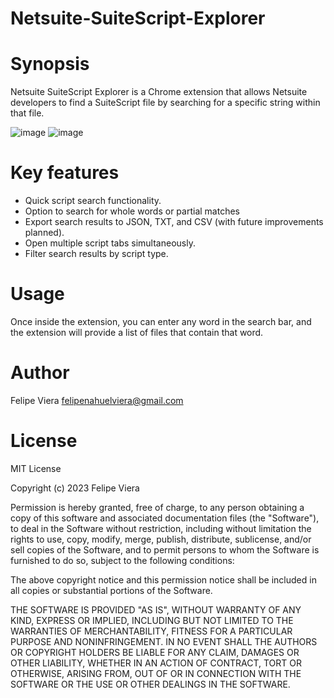 # Netsuite-SuiteScript-Explorer

# Synopsis
Netsuite SuiteScript Explorer is a Chrome extension that allows Netsuite developers to find a SuiteScript file by searching for a specific string within that file.

![image](https://github.com/Shifter24/Netsuite-SuiteScript-Explorer/assets/81487018/9e0ea415-9905-4757-aa8f-3f7e2a8d800e)
![image](https://github.com/Shifter24/Netsuite-SuiteScript-Explorer/assets/81487018/361d2b95-76bb-4e2a-bcf8-8b877e70411f)

# Key features

- Quick script search functionality.
- Option to search for whole words or partial matches
- Export search results to JSON, TXT, and CSV (with future improvements planned).
- Open multiple script tabs simultaneously.
- Filter search results by script type.

# Usage

Once inside the extension, you can enter any word in the search bar, and the extension will provide a list of files that contain that word.

# Author

Felipe Viera <felipenahuelviera@gmail.com>

# License 

MIT License

Copyright (c) 2023 Felipe Viera

Permission is hereby granted, free of charge, to any person obtaining a copy
of this software and associated documentation files (the "Software"), to deal
in the Software without restriction, including without limitation the rights
to use, copy, modify, merge, publish, distribute, sublicense, and/or sell
copies of the Software, and to permit persons to whom the Software is
furnished to do so, subject to the following conditions:

The above copyright notice and this permission notice shall be included in all
copies or substantial portions of the Software.

THE SOFTWARE IS PROVIDED "AS IS", WITHOUT WARRANTY OF ANY KIND, EXPRESS OR
IMPLIED, INCLUDING BUT NOT LIMITED TO THE WARRANTIES OF MERCHANTABILITY,
FITNESS FOR A PARTICULAR PURPOSE AND NONINFRINGEMENT. IN NO EVENT SHALL THE
AUTHORS OR COPYRIGHT HOLDERS BE LIABLE FOR ANY CLAIM, DAMAGES OR OTHER
LIABILITY, WHETHER IN AN ACTION OF CONTRACT, TORT OR OTHERWISE, ARISING FROM,
OUT OF OR IN CONNECTION WITH THE SOFTWARE OR THE USE OR OTHER DEALINGS IN THE
SOFTWARE.



